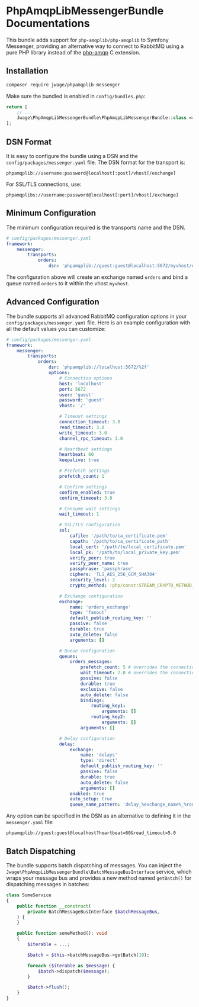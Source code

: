 # PhpAmqpLibMessengerBundle Documentations

This bundle adds support for `php-amqplib/php-amqplib` to Symfony Messenger, providing an alternative way to connect to RabbitMQ using a pure PHP library instead of the [php-amqp](https://github.com/php-amqp/php-amqp) C extension.

## Installation

```bash
composer require jwage/phpamqplib-messenger
```

Make sure the bundled is enabled in `config/bundles.php`:

```php
return [
    // ...
    Jwage\PhpAmqpLibMessengerBundle\PhpAmqpLibMessengerBundle::class => ['all' => true],
];
```

## DSN Format

It is easy to configure the bundle using a DSN and the `config/packages/messenger.yaml` file. The DSN format for the transport is:

```
phpamqplib://username:password@localhost[:post]/vhost[/exchange]
```

For SSL/TLS connections, use:

```
phpamqplibs://username:password@localhost[:port]/vhost[/exchange]
```

## Minimum Configuration

The minimum configuration required is the transports name and the DSN.

```yaml
# config/packages/messenger.yaml
framework:
    messenger:
        transports:
            orders:
                dsn: 'phpamqplib://guest:guest@localhost:5672/myvhost/orders'
```

The configuration above will create an exchange named `orders` and bind a queue named `orders` to it within the vhost `myvhost`.

## Advanced Configuration

The bundle supports all advanced RabbitMQ configuration options in your `config/packages/messenger.yaml` file. Here is an example configuration with all the default values you can customize:

```yaml
# config/packages/messenger.yaml
framework:
    messenger:
        transports:
            orders:
                dsn: 'phpamqplib://localhost:5672/%2f'
                options:
                    # Connection options
                    host: 'localhost'
                    port: 5672
                    user: 'guest'
                    password: 'guest'
                    vhost: '/'

                    # Timeout settings
                    connection_timeout: 3.0
                    read_timeout: 3.0
                    write_timeout: 3.0
                    channel_rpc_timeout: 3.0

                    # Heartbeat settings
                    heartbeat: 60
                    keepalive: true

                    # Prefetch settings
                    prefetch_count: 1

                    # Confirm settings
                    confirm_enabled: true
                    confirm_timeout: 3.0

                    # Consume wait settings
                    wait_timeout: 1

                    # SSL/TLS configuration
                    ssl:
                        cafile: '/path/to/ca_certificate.pem'
                        capath: '/path/to/ca_certificate_path'
                        local_cert: '/path/to/local_certificate.pem'
                        local_pk: '/path/to/local_private_key.pem'
                        verify_peer: true
                        verify_peer_name: true
                        passphrase: 'passphrase'
                        ciphers: 'TLS_AES_256_GCM_SHA384'
                        security_level: 2
                        crypto_method: !php/const:STREAM_CRYPTO_METHOD_ANY_CLIENT

                    # Exchange configuration
                    exchange:
                        name: 'orders_exchange'
                        type: 'fanout'
                        default_publish_routing_key: ''
                        passive: false
                        durable: true
                        auto_delete: false
                        arguments: []

                    # Queue configuration
                    queues:
                        orders_messages:
                            prefetch_count: 5 # overrides the connection prefetch_count: 1
                            wait_timeout: 2.0 # overrides the connection wait_timeout: 1.0
                            passive: false
                            durable: true
                            exclusive: false
                            auto_delete: false
                            bindings:
                                routing_key1:
                                    arguments: []
                                routing_key2:
                                    arguments: []
                            arguments: []

                    # Delay configuration
                    delay:
                        exchange:
                            name: 'delays'
                            type: 'direct'
                            default_publish_routing_key: ''
                            passive: false
                            durable: true
                            auto_delete: false
                            arguments: []
                        enabled: true
                        auto_setup: true
                        queue_name_pattern: 'delay_%exchange_name%_%routing_key%_%delay%'
```

Any option can be specified in the DSN as an alternative to defining it in the `messenger.yaml` file:

```
phpamqplib://guest:guest@localhost?heartbeat=60&read_timeout=5.0
```

## Batch Dispatching

The bundle supports batch dispatching of messages. You can inject the `Jwage\PhpAmqpLibMessengerBundle\BatchMessageBusInterface` service, which wraps your message bus and provides a new method named `getBatch()` for dispatching messages in batches:

```php
class SomeService
{
    public function __construct(
        private BatchMessageBusInterface $batchMessageBus,
    ) {
    }

    public function someMethod(): void
    {
        $iterable = ...;

        $batch = $this->batchMessageBus->getBatch(10);

        foreach ($iterable as $message) {
            $batch->dispatch($message);
        }

        $batch->flush();
    }
}
```
